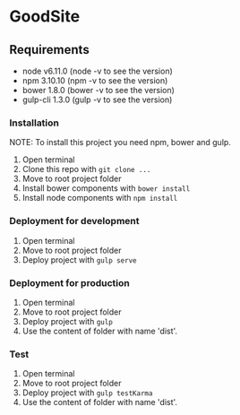 # GoodSite

## Requirements 
 - node v6.11.0 (node -v to see the version) 
 - npm 3.10.10 (npm -v to see the version)
 - bower 1.8.0 (bower -v to see the version)
 - gulp-cli 1.3.0 (gulp -v to see the version)


### Installation
NOTE: To install this project you need npm, bower and gulp.

1. Open terminal
2. Clone this repo with `git clone ...`
3. Move to root project folder
4. Install bower components with `bower install`
5. Install node components with `npm install`

### Deployment for development
1. Open terminal
2. Move to root project folder
3. Deploy project with `gulp serve`


### Deployment for production
1. Open terminal
2. Move to root project folder
3. Deploy project with `gulp`
4. Use the content of folder with name 'dist'.

### Test
1. Open terminal
2. Move to root project folder
3. Deploy project with `gulp testKarma`
4. Use the content of folder with name 'dist'.









